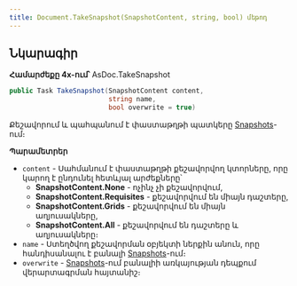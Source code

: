 ```yaml
---
title: Document.TakeSnapshot(SnapshotContent, string, bool) մեթոդ
---
```


## Նկարագիր

**Համարժեքը 4x-ում՝** AsDoc.TakeSnapshot

```c#
public Task TakeSnapshot(SnapshotContent content, 
						 string name, 
						 bool overwrite = true)
```

Քեշավորում և պահպանում է փաստաթղթի պատկերը [Snapshots](Snapshots.md)-ում։

**Պարամետրեր**

* `content` - Սահմանում է փաստաթղթի քեշավորվող կտորները, որը կարող է ընդունել հետևյալ արժեքները՝
	* **SnapshotContent.None** - ոչինչ չի քեշավորվում,
	* **SnapshotContent.Requisites** - քեշավորվում են միայն դաշտերը,
	* **SnapshotContent.Grids** - քեշավորվում են միայն աղյուսակները,
	* **SnapshotContent.All** - քեշավորվում են դաշտերը և աղյուսակները։
* `name` - Ստեղծվող քեշավորման օբյեկտի ներքին անուն, որը հանդիսանալու է բանալի [Snapshots](Snapshots.md)-ում։
* `overwrite` - [Snapshots](Snapshots.md)-ում բանալիի առկայության դեպքում վերարտագրման հայտանիշ։

